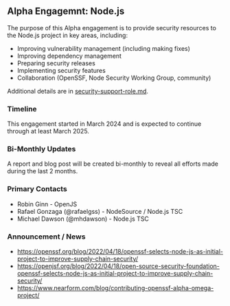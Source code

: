 ## Alpha Engagemnt: Node.js

The purpose of this Alpha engagement is to provide security resources to the Node.js project
in key areas, including:

* Improving vulnerability management (including making fixes)
* Improving dependency management
* Preparing security releases
* Implementing security features
* Collaboration (OpenSSF, Node Security Working Group, community)

Additional details are in [security-support-role.md](security-support-role.md).

### Timeline

This engagement started in March 2024 and is expected to continue through at least March 2025.

### Bi-Monthly Updates

A report and blog post will be created bi-monthly to reveal all efforts made during the last 2 months.

### Primary Contacts

* Robin Ginn - OpenJS
* Rafael Gonzaga (@rafaelgss) - NodeSource / Node.js TSC
* Michael Dawson (@mhdawson) - Node.js TSC

### Announcement / News

* <https://openssf.org/blog/2022/04/18/openssf-selects-node-js-as-initial-project-to-improve-supply-chain-security/>
* <https://openjsf.org/blog/2022/04/18/open-source-security-foundation-openssf-selects-node-js-as-initial-project-to-improve-supply-chain-security/>
* <https://www.nearform.com/blog/contributing-openssf-alpha-omega-project/>
